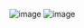 ![image](https://github.com/user-attachments/assets/2453dc39-c937-4f40-8965-906655b25a81)
![image](https://github.com/user-attachments/assets/bc44f5c0-a2b6-400c-96ef-ef483a286d79)
